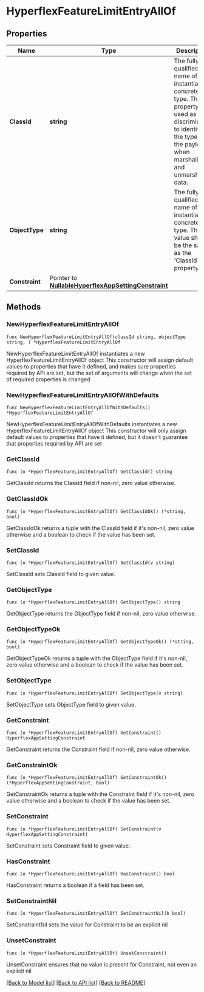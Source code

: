 # HyperflexFeatureLimitEntryAllOf

## Properties

Name | Type | Description | Notes
------------ | ------------- | ------------- | -------------
**ClassId** | **string** | The fully-qualified name of the instantiated, concrete type. This property is used as a discriminator to identify the type of the payload when marshaling and unmarshaling data. | [default to "hyperflex.FeatureLimitEntry"]
**ObjectType** | **string** | The fully-qualified name of the instantiated, concrete type. The value should be the same as the &#39;ClassId&#39; property. | [default to "hyperflex.FeatureLimitEntry"]
**Constraint** | Pointer to [**NullableHyperflexAppSettingConstraint**](hyperflex.AppSettingConstraint.md) |  | [optional] 

## Methods

### NewHyperflexFeatureLimitEntryAllOf

`func NewHyperflexFeatureLimitEntryAllOf(classId string, objectType string, ) *HyperflexFeatureLimitEntryAllOf`

NewHyperflexFeatureLimitEntryAllOf instantiates a new HyperflexFeatureLimitEntryAllOf object
This constructor will assign default values to properties that have it defined,
and makes sure properties required by API are set, but the set of arguments
will change when the set of required properties is changed

### NewHyperflexFeatureLimitEntryAllOfWithDefaults

`func NewHyperflexFeatureLimitEntryAllOfWithDefaults() *HyperflexFeatureLimitEntryAllOf`

NewHyperflexFeatureLimitEntryAllOfWithDefaults instantiates a new HyperflexFeatureLimitEntryAllOf object
This constructor will only assign default values to properties that have it defined,
but it doesn't guarantee that properties required by API are set

### GetClassId

`func (o *HyperflexFeatureLimitEntryAllOf) GetClassId() string`

GetClassId returns the ClassId field if non-nil, zero value otherwise.

### GetClassIdOk

`func (o *HyperflexFeatureLimitEntryAllOf) GetClassIdOk() (*string, bool)`

GetClassIdOk returns a tuple with the ClassId field if it's non-nil, zero value otherwise
and a boolean to check if the value has been set.

### SetClassId

`func (o *HyperflexFeatureLimitEntryAllOf) SetClassId(v string)`

SetClassId sets ClassId field to given value.


### GetObjectType

`func (o *HyperflexFeatureLimitEntryAllOf) GetObjectType() string`

GetObjectType returns the ObjectType field if non-nil, zero value otherwise.

### GetObjectTypeOk

`func (o *HyperflexFeatureLimitEntryAllOf) GetObjectTypeOk() (*string, bool)`

GetObjectTypeOk returns a tuple with the ObjectType field if it's non-nil, zero value otherwise
and a boolean to check if the value has been set.

### SetObjectType

`func (o *HyperflexFeatureLimitEntryAllOf) SetObjectType(v string)`

SetObjectType sets ObjectType field to given value.


### GetConstraint

`func (o *HyperflexFeatureLimitEntryAllOf) GetConstraint() HyperflexAppSettingConstraint`

GetConstraint returns the Constraint field if non-nil, zero value otherwise.

### GetConstraintOk

`func (o *HyperflexFeatureLimitEntryAllOf) GetConstraintOk() (*HyperflexAppSettingConstraint, bool)`

GetConstraintOk returns a tuple with the Constraint field if it's non-nil, zero value otherwise
and a boolean to check if the value has been set.

### SetConstraint

`func (o *HyperflexFeatureLimitEntryAllOf) SetConstraint(v HyperflexAppSettingConstraint)`

SetConstraint sets Constraint field to given value.

### HasConstraint

`func (o *HyperflexFeatureLimitEntryAllOf) HasConstraint() bool`

HasConstraint returns a boolean if a field has been set.

### SetConstraintNil

`func (o *HyperflexFeatureLimitEntryAllOf) SetConstraintNil(b bool)`

 SetConstraintNil sets the value for Constraint to be an explicit nil

### UnsetConstraint
`func (o *HyperflexFeatureLimitEntryAllOf) UnsetConstraint()`

UnsetConstraint ensures that no value is present for Constraint, not even an explicit nil

[[Back to Model list]](../README.md#documentation-for-models) [[Back to API list]](../README.md#documentation-for-api-endpoints) [[Back to README]](../README.md)


